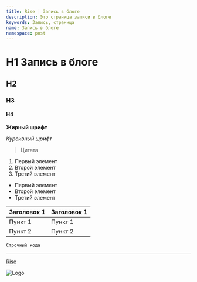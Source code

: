 ```yaml
---
title: Rise | Запись в блоге
description: Это страница записи в блоге
keywords: Запись, страница
name: Запись в блоге
namespace: post
---
```


# H1 Запись в блоге

## H2

### H3

#### H4

**Жирный шрифт**

_Курсивный шрифт_

> Цитата

1. Первый элемент
2. Второй элемент
3. Третий элемент

- Первый элемент
- Второй элемент
- Третий элемент

| Заголовок 1 | Заголовок 1 |
| ----------- | ----------- |
| Пункт 1     | Пункт 1     |
| Пункт 2     | Пункт 2     |

`Строчный кода`

---

[Rise](https://wotkad.ru/rise/)

![Logo](/assets/images/logo.svg)

